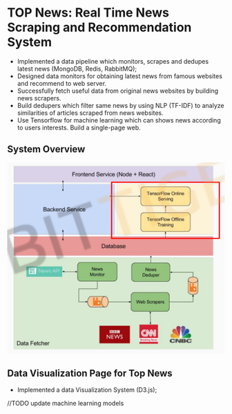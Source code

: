 # TOP News: Real Time News Scraping and Recommendation System

* Implemented a data pipeline which monitors, scrapes and dedupes latest news (MongoDB, Redis, RabbitMQ);
* Designed data monitors for obtaining latest news from famous websites and recommend to web server.
* Successfully fetch useful data from original news websites by building news scrapers.
* Build dedupers which filter same news by using NLP (TF-IDF) to analyze similarities of articles scraped from news websites.
* Use Tensorflow for machine learning which can shows news according to users interests.
Build a single-page web.

## System Overview
![](https://github.com/horis233/News-Recommend-Project/blob/master/images_for_readme/1.png)

## Data Visualization Page for Top News
* Implemented a data Visualization System (D3.js);

//TODO update machine learning models
